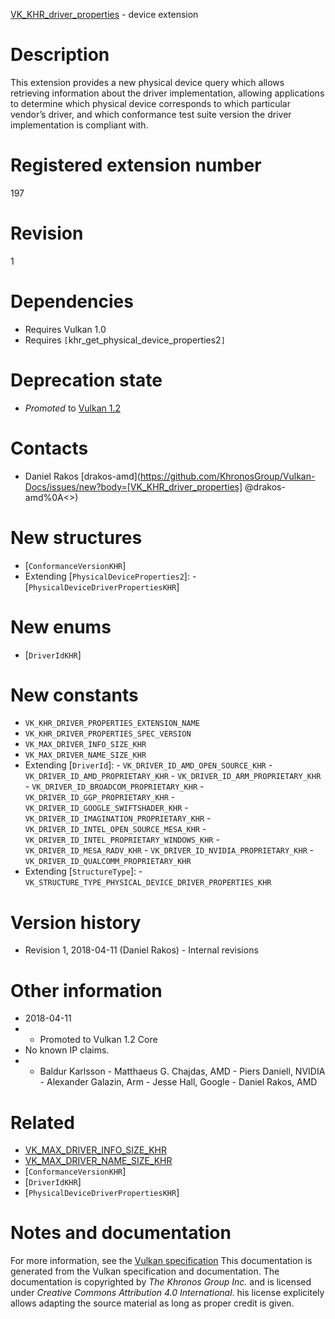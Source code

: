 [VK_KHR_driver_properties](https://www.khronos.org/registry/vulkan/specs/1.3-extensions/man/html/VK_KHR_driver_properties.html) - device extension

# Description
This extension provides a new physical device query which allows retrieving
information about the driver implementation, allowing applications to
determine which physical device corresponds to which particular vendor’s
driver, and which conformance test suite version the driver implementation
is compliant with.

# Registered extension number
197

# Revision
1

# Dependencies
- Requires Vulkan 1.0
- Requires `[`khr_get_physical_device_properties2`]`

# Deprecation state
- *Promoted* to [Vulkan 1.2](https://www.khronos.org/registry/vulkan/specs/1.3-extensions/html/vkspec.html#versions-1.2-promotions)

# Contacts
- Daniel Rakos [drakos-amd](https://github.com/KhronosGroup/Vulkan-Docs/issues/new?body=[VK_KHR_driver_properties] @drakos-amd%0A<<Here describe the issue or question you have about the VK_KHR_driver_properties extension>>)

# New structures
- [`ConformanceVersionKHR`]
- Extending [`PhysicalDeviceProperties2`]:  - [`PhysicalDeviceDriverPropertiesKHR`]

# New enums
- [`DriverIdKHR`]

# New constants
- `VK_KHR_DRIVER_PROPERTIES_EXTENSION_NAME`
- `VK_KHR_DRIVER_PROPERTIES_SPEC_VERSION`
- `VK_MAX_DRIVER_INFO_SIZE_KHR`
- `VK_MAX_DRIVER_NAME_SIZE_KHR`
- Extending [`DriverId`]:  - `VK_DRIVER_ID_AMD_OPEN_SOURCE_KHR`  - `VK_DRIVER_ID_AMD_PROPRIETARY_KHR`  - `VK_DRIVER_ID_ARM_PROPRIETARY_KHR`  - `VK_DRIVER_ID_BROADCOM_PROPRIETARY_KHR`  - `VK_DRIVER_ID_GGP_PROPRIETARY_KHR`  - `VK_DRIVER_ID_GOOGLE_SWIFTSHADER_KHR`  - `VK_DRIVER_ID_IMAGINATION_PROPRIETARY_KHR`  - `VK_DRIVER_ID_INTEL_OPEN_SOURCE_MESA_KHR`  - `VK_DRIVER_ID_INTEL_PROPRIETARY_WINDOWS_KHR`  - `VK_DRIVER_ID_MESA_RADV_KHR`  - `VK_DRIVER_ID_NVIDIA_PROPRIETARY_KHR`  - `VK_DRIVER_ID_QUALCOMM_PROPRIETARY_KHR` 
- Extending [`StructureType`]:  - `VK_STRUCTURE_TYPE_PHYSICAL_DEVICE_DRIVER_PROPERTIES_KHR`

# Version history
- Revision 1, 2018-04-11 (Daniel Rakos)  - Internal revisions

# Other information
* 2018-04-11
*   - Promoted to Vulkan 1.2 Core 
* No known IP claims.
*   - Baldur Karlsson  - Matthaeus G. Chajdas, AMD  - Piers Daniell, NVIDIA  - Alexander Galazin, Arm  - Jesse Hall, Google  - Daniel Rakos, AMD

# Related
- [VK_MAX_DRIVER_INFO_SIZE_KHR]()
- [VK_MAX_DRIVER_NAME_SIZE_KHR]()
- [`ConformanceVersionKHR`]
- [`DriverIdKHR`]
- [`PhysicalDeviceDriverPropertiesKHR`]

# Notes and documentation
For more information, see the [Vulkan specification](https://www.khronos.org/registry/vulkan/specs/1.3-extensions/html/vkspec.html)
This documentation is generated from the Vulkan specification and documentation.
The documentation is copyrighted by *The Khronos Group Inc.* and is licensed under *Creative Commons Attribution 4.0 International*.
his license explicitely allows adapting the source material as long as proper credit is given.
        